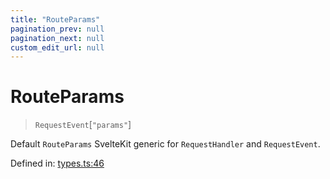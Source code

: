```yaml
---
title: "RouteParams"
pagination_prev: null
pagination_next: null
custom_edit_url: null
---
```


# RouteParams

> `RequestEvent`[`"params"`]

Default `RouteParams` SvelteKit generic for `RequestHandler` and `RequestEvent`.

Defined in:  [types.ts:46](https://github.com/bevm0/trpc-svelte-toolbox/blob/626d3e4/packages/trpc-sveltekit/src/types.ts#L46)
